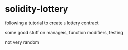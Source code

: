 # solidity-lottery
following a tutorial to create a lottery contract


some good stuff on managers, function modifiers, testing

not very random